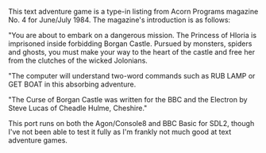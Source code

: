 This text adventure game is a type-in listing from Acorn Programs magazine No. 4 for June/July 1984. The magazine's introduction is as follows:

"You are about to embark on a dangerous mission. The Princess of Hloria is imprisoned inside forbidding Borgan Castle. Pursued by monsters, spiders and ghosts, you must make your way to the heart of the castle and free her from the clutches of the wicked Jolonians.

"The computer will understand two-word commands such as RUB LAMP or GET BOAT in this absorbing adventure.

"The Curse of Borgan Castle was written for the BBC and the Electron by Steve Lucas of Cheadle Hulme, Cheshire."

This port runs on both the Agon/Console8 and BBC Basic for SDL2, though I've not been able to test it fully as I'm frankly not much good at text adventure games.